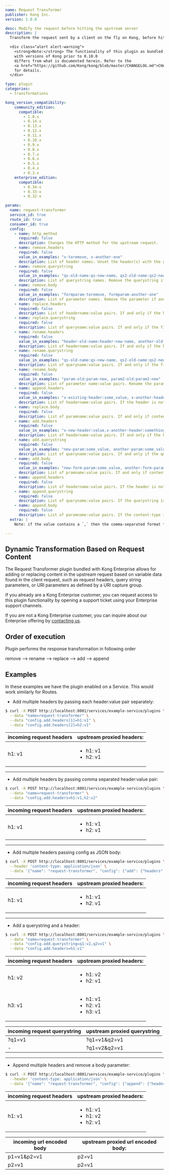 ```yaml
---
name: Request Transformer
publisher: Kong Inc.
version: 1.0.0

desc: Modify the request before hitting the upstream server
description: |
  Transform the request sent by a client on the fly on Kong, before hitting the upstream server.

  <div class="alert alert-warning">
    <strong>Note:</strong> The functionality of this plugin as bundled
    with versions of Kong prior to 0.10.0
    differs from what is documented herein. Refer to the
    <a href="https://github.com/Kong/kong/blob/master/CHANGELOG.md">CHANGELOG</a>
    for details.
  </div>

type: plugin
categories:
  - transformations

kong_version_compatibility:
    community_edition:
      compatible:
        - 1.0.x
        - 0.14.x
        - 0.13.x
        - 0.12.x
        - 0.11.x
        - 0.10.x
        - 0.9.x
        - 0.8.x
        - 0.7.x
        - 0.6.x
        - 0.5.x
        - 0.4.x
        - 0.3.x
    enterprise_edition:
      compatible:
        - 0.34-x
        - 0.33-x
        - 0.32-x

params:
  name: request-transformer
  service_id: true
  route_id: true
  consumer_id: true
  config:
    - name: http_method
      required: false
      description: Changes the HTTP method for the upstream request.
    - name: remove.headers
      required: false
      value_in_examples: "x-toremove, x-another-one"
      description: List of header names. Unset the header(s) with the given name.
    - name: remove.querystring
      required: false
      value_in_examples: "qs-old-name:qs-new-name, qs2-old-name:qs2-new-name"
      description: List of querystring names. Remove the querystring if it is present.
    - name: remove.body
      required: false
      value_in_examples: "formparam-toremove, formparam-another-one"
      description: List of parameter names. Remove the parameter if and only if content-type is one the following [`application/json`, `multipart/form-data`,  `application/x-www-form-urlencoded`] and parameter is present.
    - name: replace.headers
      required: false
      description: List of headername:value pairs. If and only if the header is already set, replace its old value with the new one. Ignored if the header is not already set.
    - name: replace.querystring
      required: false
      description: List of queryname:value pairs. If and only if the field name is already set, replace its old value with the new one. Ignored if the field name is not already set.
    - name: rename.headers
      required: false
      value_in_examples: "header-old-name:header-new-name, another-old-name:another-new-name"
      description: List of headername:value pairs. If and only if the header is already set, rename the header. The value is unchanged. Ignored if the header is not already set.
    - name: rename.querystring
      required: false
      value_in_examples: "qs-old-name:qs-new-name, qs2-old-name:qs2-new-name"
      description: List of queryname:value pairs. If and only if the field name is already set, rename the field name. The value is unchanged. Ignored if the field name is not already set.
    - name: rename.body
      required: false
      value_in_examples: "param-old:param-new, param2-old:param2-new"
      description: List of parameter name:value pairs. Rename the parameter name if and only if content-type is one the following [`application/json`, `multipart/form-data`,  `application/x-www-form-urlencoded`] and parameter is present.
    - name: append.headers
      required: false
      value_in_examples: "x-existing-header:some_value, x-another-header:some_value"
      description: List of headername:value pairs. If the header is not set, set it with the given value. If it is already set, a new header with the same name and the new value will be set.
    - name: replace.body
      required: false
      description: List of paramname:value pairs. If and only if content-type is one the following [`application/json`, `multipart/form-data`, `application/x-www-form-urlencoded`] and the parameter is already present, replace its old value with the new one. Ignored if the parameter is not already present.
    - name: add.headers
      required: false
      value_in_examples: "x-new-header:value,x-another-header:something"
      description: List of headername:value pairs. If and only if the header is not already set, set a new header with the given value. Ignored if the header is already set.
    - name: add.querystring
      required: false
      value_in_examples: "new-param:some_value, another-param:some_value"
      description: List of queryname:value pairs. If and only if the querystring is not already set, set a new querystring with the given value. Ignored if the header is already set.
    - name: add.body
      required: false
      value_in_examples: "new-form-param:some_value, another-form-param:some_value"
      description: List of pramname:value pairs. If and only if content-type is one the following [`application/json`, `multipart/form-data`, `application/x-www-form-urlencoded`] and the parameter is not present, add a new parameter with the given value to form-encoded body. Ignored if the parameter is already present.
    - name: append.headers
      required: false
      description: List of headername:value pairs. If the header is not set, set it with the given value. If it is already set, an additional new header with the same name and the new value will be appended.
    - name: append.querystring
      required: false
      description: List of queryname:value pairs. If the querystring is not set, set it with the given value. If it is already set, a new querystring with the same name and the new value will be set.
    - name: append.body
      required: false
      description: List of paramname:value pairs. If the content-type is one the following [`application/json`, `application/x-www-form-urlencoded`], add a new parameter with the given value if the parameter is not present, otherwise if it is already present, the two values (old and new) will be aggregated in an array.
  extra: |
    Note: if the value contains a `,` then the comma-separated format for lists cannot be used. The array notation must be used instead.

---
```


## Dynamic Transformation Based on Request Content

The Request Transformer plugin bundled with Kong Enterprise allows for
adding or replacing content in the upstream request based on variable data found
in the client request, such as request headers, query string parameters, or URI
parameters as defined by a URI capture group.

If you already are a Kong Enterprise customer, you can request access to this
plugin functionality by opening a support ticket using your Enterprise support
channels.

If you are not a Kong Enterprise customer, you can inquire about our
Enterprise offering by [contacting us](/enterprise).

## Order of execution

Plugin performs the response transformation in following order

remove --> rename --> replace --> add --> append

## Examples

In these examples we have the plugin enabled on a Service. This would work
similarly for Routes.

- Add multiple headers by passing each header:value pair separately:

```bash
$ curl -X POST http://localhost:8001/services/example-service/plugins \
  --data "name=request-transformer" \
  --data "config.add.headers[1]=h1:v1" \
  --data "config.add.headers[2]=h2:v1"
```
incoming request headers | upstream proxied headers:
---           | ---
h1: v1        | <ul><li>h1: v1</li><li>h2: v1</li></ul>
---

- Add multiple headers by passing comma separated header:value pair:

```bash
$ curl -X POST http://localhost:8001/services/example-service/plugins \
  --data "name=request-transformer" \
  --data "config.add.headers=h1:v1,h2:v2"
```
incoming request headers | upstream proxied headers:
---           | ---
h1: v1        | <ul><li>h1: v1</li><li>h2: v1</li></ul>
---

- Add multiple headers passing config as JSON body:

```bash
$ curl -X POST http://localhost:8001/services/example-service/plugins \
  --header 'content-type: application/json' \
  --data '{"name": "request-transformer", "config": {"add": {"headers": ["h1:v2", "h2:v1"]}}}'
```

incoming request headers | upstream proxied headers:
---           | ---
h1: v1        | <ul><li>h1: v1</li><li>h2: v1</li></ul>
---

- Add a querystring and a header:

```bash
$ curl -X POST http://localhost:8001/services/example-service/plugins \
  --data "name=request-transformer" \
  --data "config.add.querystring=q1:v2,q2=v1" \
  --data "config.add.headers=h1:v1"
```

incoming request headers | upstream proxied headers:
---           | ---
h1: v2        | <ul><li>h1: v2</li><li>h2: v1</li></ul>
h3: v1        | <ul><li>h1: v1</li><li>h2: v1</li><li>h3: v1</li></ul>

incoming request querystring | upstream proxied querystring
---           | ---
\?q1=v1       | \?q1=v1&q2=v1
-             | \?q1=v2&q2=v1
---

- Append multiple headers and remove a body parameter:

```bash
$ curl -X POST http://localhost:8001/services/example-service/plugins \
  --header 'content-type: application/json' \
  --data '{"name": "request-transformer", "config": {"append": {"headers": ["h1:v2", "h2:v1"]}, "remove": {"body": ["p1"]}}}'
```

incoming request headers | upstream proxied headers:
---           | ---
h1: v1        | <ul><li>h1: v1</li><li>h1: v2</li><li>h2: v1</li></ul>

incoming url encoded body | upstream proxied url encoded body:
---           | ---
p1=v1&p2=v1   | p2=v1
p2=v1         | p2=v1

[api-object]: /latest/admin-api/#api-object
[consumer-object]: /latest/admin-api/#consumer-object
[configuration]: /latest/configuration
[faq-authentication]: /about/faq/#how-can-i-add-an-authentication-layer-on-a-microservice/api?
